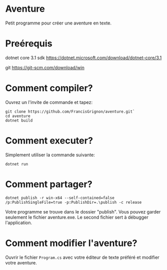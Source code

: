 # Aventure
Petit programme pour créer une aventure en texte.

# Preérequis
dotnet core 3.1 sdk
https://dotnet.microsoft.com/download/dotnet-core/3.1

git
https://git-scm.com/download/win

# Comment compiler?

Ouvrez un l'invite de commande et tapez:

``` 
git clone https://github.com/FrancisGrignon/aventure.git`
cd aventure
dotnet build
```

# Comment executer?

Simplement utiliser la commande suivante:

`dotnet run`

# Comment partager?

`dotnet publish -r win-x64 --self-contained=false /p:PublishSingleFile=true -p:PublishDir=.\publish -c release`

Votre programme se trouve dans le dossier "publish". Vous pouvez garder seulement le fichier aventure.exe. Le second fichier sert à débugger l'application.

# Comment modifier l'aventure?

Ouvrir le fichier `Program.cs` avec votre éditeur de texte préféré et modifier votre aventure.